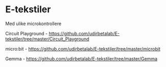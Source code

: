# E-tekstiler

Med ulike microkontrollere

Circuit Playground - https://github.com/udirbetalab/E-tekstiler/tree/master/Circuit_Playground

micro:bit - https://github.com/udirbetalab/E-tekstiler/tree/master/microbit

Gemma - https://github.com/udirbetalab/E-tekstiler/tree/master/Gemma
